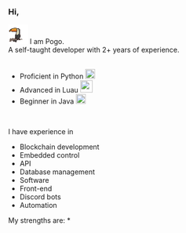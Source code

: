 ### Hi,
<img src="https://github.com/PogoDigitalism/PogoDigitalism/blob/main/ezgif-2-0b0e869a24.gif?raw=true" width="40" height="40"> I am Pogo.
<br/>
A self-taught developer with 2+ years of experience.
<br/>
<br/>


* Proficient in Python  <img src="https://upload.wikimedia.org/wikipedia/commons/thumb/c/c3/Python-logo-notext.svg/1869px-Python-logo-notext.svg.png" width="20" height="20">
* Advanced in Luau  <img src="https://devforum-uploads.s3.dualstack.us-east-2.amazonaws.com/uploads/original/4X/c/5/a/c5acf1685bdf34d1d721c0c5ec8fc3c4e8c80b03.png" width="25" height="25">
* Beginner in Java  <img src="https://www.shareicon.net/data/512x512/2016/09/23/833700_windows_512x512.png" width="20" height="20">

<br/>

I have experience in
* Blockchain development
* Embedded control
* API
* Database management
* Software
* Front-end
* Discord bots
* Automation

My strengths are:
* 
